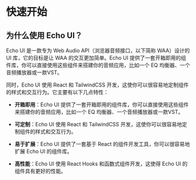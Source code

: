 # 快速开始

## 为什么使用 Echo UI？

Echo UI 是一款专为 Web Audio API（浏览器音频接口，以下简称 WAA）设计的 UI 库，它的目标是让 WAA 的交互更加简单。Echo UI 提供了一套开箱即用的组件库，你可以直接使用这些组件来搭建你的音频应用，比如一个 EQ 均衡器、一个音频播放器或一款VST。

同时，Echo UI 使用 React 和 TailwindCSS 开发，这使你可以很容易地定制组件的样式和交互行为。它主要有以下几点特性：

- **开箱即用**：Echo UI 提供了一套开箱即用的组件库，你可以直接使用这些组件来搭建你的音频应用，比如一个 EQ 均衡器、一个音频播放器或一款VST。

- **可定制**：Echo UI 使用 React 和 TailwindCSS 开发，这使你可以很容易地定制组件的样式和交互行为。

- **易于扩展**：Echo UI 提供了一套基于 React 的组件开发工具，你可以很容易地扩展 Echo UI 的组件库。

- **高性能**：Echo UI 使用 React Hooks 和函数式组件开发，这使得 Echo UI 的组件具有更好的性能。
